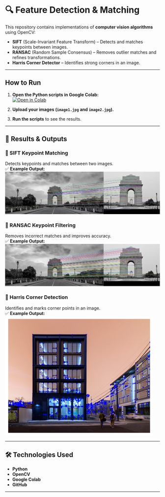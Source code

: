 # 🔍 Feature Detection & Matching

This repository contains implementations of **computer vision algorithms** using OpenCV:
- **SIFT** (Scale-Invariant Feature Transform) – Detects and matches keypoints between images.
- **RANSAC** (Random Sample Consensus) – Removes outlier matches and refines transformations.
- **Harris Corner Detector** – Identifies strong corners in an image.

---

##  How to Run

1. **Open the Python scripts in Google Colab:**  
   [![Open in Colab](https://colab.research.google.com/assets/colab-badge.svg)](https://colab.research.google.com/github/your-username/Feature-Detection/blob/main/SIFT.py)  

2. **Upload your images (`image1.jpg` and `image2.jpg`).**

3. **Run the scripts** to see the results.  

---

## 📌 Results & Outputs

### **📍 SIFT Keypoint Matching**
Detects keypoints and matches between two images.  
✅ **Example Output:**  
![SIFT Matching](https://github.com/MrunaliKodhe/Feature-Detection/blob/main/sift_op.png?raw=true)

### **📍 RANSAC Keypoint Filtering**
Removes incorrect matches and improves accuracy.  
✅ **Example Output:**  
![RANSAC Filtering](https://github.com/MrunaliKodhe/Feature-Detection/blob/main/Ransac_op.png?raw=true)

### **📍 Harris Corner Detection**
Identifies and marks corner points in an image.  
✅ **Example Output:**  
![Harris Corner Detection](https://github.com/MrunaliKodhe/Feature-Detection/blob/main/Harris_op.png?raw=true)

---

## 🛠 Technologies Used
- **Python**
- **OpenCV**
- **Google Colab**
- **GitHub**

---


